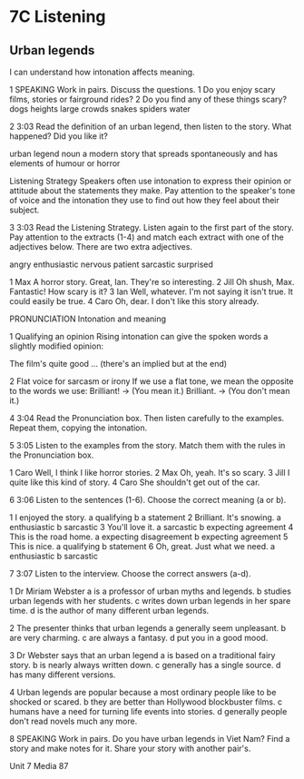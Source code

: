 # 7C Listening

## Urban legends
I can understand how intonation affects meaning.

1 SPEAKING Work in pairs. Discuss the questions.
1 Do you enjoy scary films, stories or fairground rides?
2 Do you find any of these things scary?
dogs heights large crowds snakes spiders water

2 3:03 Read the definition of an urban legend, then listen to the story. What happened? Did you like it?

urban legend noun a modern story that spreads spontaneously and has elements of humour or horror

Listening Strategy
Speakers often use intonation to express their opinion or attitude about the statements they make. Pay attention to the speaker's tone of voice and the intonation they use to find out how they feel about their subject.

3 3:03 Read the Listening Strategy. Listen again to the first part of the story. Pay attention to the extracts (1-4) and match each extract with one of the adjectives below. There are two extra adjectives.

angry enthusiastic nervous patient sarcastic surprised

1 Max A horror story. Great, Ian. They're so interesting.
2 Jill Oh shush, Max. Fantastic! How scary is it?
3 Ian Well, whatever. I'm not saying it isn't true. It could easily be true.
4 Caro Oh, dear. I don't like this story already.

PRONUNCIATION Intonation and meaning

1 Qualifying an opinion
Rising intonation can give the spoken words a slightly modified opinion:

The film's quite good ... (there's an implied but at the end)

2 Flat voice for sarcasm or irony
If we use a flat tone, we mean the opposite to the words we use:
Brilliant! → (You mean it.)
Brilliant. → (You don't mean it.)

4 3:04 Read the Pronunciation box. Then listen carefully to the examples. Repeat them, copying the intonation.

5 3:05 Listen to the examples from the story. Match them with the rules in the Pronunciation box.

1 Caro Well, I think I like horror stories.
2 Max Oh, yeah. It's so scary.
3 Jill I quite like this kind of story.
4 Caro She shouldn't get out of the car.

6 3:06 Listen to the sentences (1-6). Choose the correct meaning (a or b).

1 I enjoyed the story.
   a qualifying           b a statement
2 Brilliant. It's snowing.
   a enthusiastic         b sarcastic
3 You'll love it.
   a sarcastic            b expecting agreement
4 This is the road home.
   a expecting disagreement b expecting agreement
5 This is nice.
   a qualifying           b statement
6 Oh, great. Just what we need.
   a enthusiastic         b sarcastic

7 3:07 Listen to the interview. Choose the correct answers (a-d).

1 Dr Miriam Webster
   a is a professor of urban myths and legends.
   b studies urban legends with her students.
   c writes down urban legends in her spare time.
   d is the author of many different urban legends.

2 The presenter thinks that urban legends
   a generally seem unpleasant.
   b are very charming.
   c are always a fantasy.
   d put you in a good mood.

3 Dr Webster says that an urban legend
   a is based on a traditional fairy story.
   b is nearly always written down.
   c generally has a single source.
   d has many different versions.

4 Urban legends are popular because
   a most ordinary people like to be shocked or scared.
   b they are better than Hollywood blockbuster films.
   c humans have a need for turning life events into stories.
   d generally people don't read novels much any more.

8 SPEAKING Work in pairs. Do you have urban legends in Viet Nam? Find a story and make notes for it. Share your story with another pair's.

Unit 7 Media 87